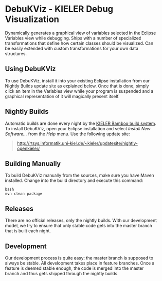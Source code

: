 DebuKViz - KIELER Debug Visualization
=====================================

Dynamically generates a graphical view of variables selected in the Eclipse Variables view while debugging. Ships with a number of specialized transformations that define how certain classes should be visualized. Can be easily extended with custom transformations for your own data structures.


Using DebuKViz
--------------

To use DebuKViz, install it into your existing Eclipse installation from our Nightly Builds update site as explained below. Once that is done, simply click an item in the Variables view while your program is suspended and a graphical representation of it will magically present itself.


Nightly Builds
--------------

Automatic builds are done every night by the [KIELER Bamboo build system](http://rtsys.informatik.uni-kiel.de/bamboo). To install DebuKViz, open your Eclipse installation and select _Install New Software..._ from the _Help_ menu. Use the following update site:

> http://rtsys.informatik.uni-kiel.de/~kieler/updatesite/nightly-openkieler/


Building Manually
-----------------

To build DebuKViz manually from the sources, make sure you have Maven installed. Change into the build directory and execute this command:

    bash
    mvn clean package


Releases
--------

There are no official releases, only the nightly builds. With our development model, we try to ensure that only stable code gets into the master branch that is built each night.


Development
-----------

Our development process is quite easy: the master branch is supposed to always be stable. All development takes place in feature branches. Once a feature is deemed stable enough, the code is merged into the master branch and thus gets shipped through the nightly builds.
